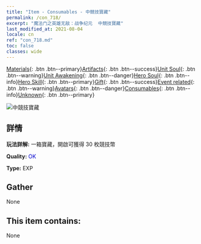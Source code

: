 ```yaml
---
title: "Item - Consumables - 中競技寶藏"
permalink: /con_718/
excerpt: "魔法门之英雄无敌：战争纪元  中競技寶藏"
last_modified_at: 2021-08-04
locale: cn
ref: "con_718.md"
toc: false
classes: wide
---
```

 [Materials](/ItemsCN/){: .btn .btn--primary}[Artifacts](/ItemsCN/Artifacts/){: .btn .btn--success}[Unit Soul](/ItemsCN/UnitSoul/){: .btn .btn--warning}[Unit Awakening](/ItemsCN/UnitAwakening/){: .btn .btn--danger}[Hero Soul](/ItemsCN/HeroSoul/){: .btn .btn--info}[Hero Skill](/ItemsCN/HeroSkill/){: .btn .btn--primary}[Gift](/ItemsCN/Gift/){: .btn .btn--success}[Event related](/ItemsCN/Events/){: .btn .btn--warning}[Avatars](/ItemsCN/Avatars/){: .btn .btn--danger}[Consumables](/ItemsCN/Consumables/){: .btn .btn--info}[Unknown](/ItemsCN/Unknown/){: .btn .btn--primary}

 ![中競技寶藏](/images/t/i_503.png)

## 詳情
 **玩法詳解:** 一箱寶藏，開啟可獲得 30 枚競技幣

 **Quality:** <span style="color: #0000CD">OK</span>

 **Type:** EXP

## Gather

  None

## This item contains:

  None


